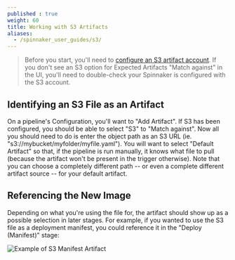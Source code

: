 ```yaml
---
published : true
weight: 60
title: Working with S3 Artifacts
aliases:
  - /spinnaker_user_guides/s3/
---
```


> Before you start, you'll need to [configure an S3 artifact account](/spinnaker-install-admin-guides/s3/).  If
> you don't see an S3 option for Expected Artifacts "Match against" in the UI,
> you'll need to double-check your Spinnaker is configured with the S3 account.

## Identifying an S3 File as an Artifact

On a pipeline's Configuration, you'll want to "Add Artifact".  If S3 has been
configured, you should be able to select "S3" to "Match against".  Now all
you should need to do is enter the object path as an S3 URL
 (ie. "s3://mybucket/myfolder/myfile.yaml").  You will want to select "Default
Artifact" so that, if the pipeline is run manually, it knows what file to pull
(because the artifact won't be present in the trigger otherwise).  Note that
you can choose a completely different path -- or even a complete different
artifact source -- for your default artifact.

## Referencing the New Image

Depending on what you're using the file for, the artifact should show up as
a possible selection in later stages.  For example, if you wanted to use the
S3 file as a deployment manifest, you could reference it in the "Deploy
(Manifest)" stage:

![Example of S3 Manifest Artifact](/images/s3-user-guide-1.gif)
